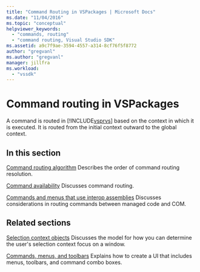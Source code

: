 ```yaml
---
title: "Command Routing in VSPackages | Microsoft Docs"
ms.date: "11/04/2016"
ms.topic: "conceptual"
helpviewer_keywords:
  - "commands, routing"
  - "command routing, Visual Studio SDK"
ms.assetid: a9c7f9ae-3594-4557-a314-8cf76f5f8772
author: "gregvanl"
ms.author: "gregvanl"
manager: jillfra
ms.workload:
  - "vssdk"
---
```

# Command routing in VSPackages
A command is routed in [!INCLUDE[vsprvs](../../code-quality/includes/vsprvs_md.md)] based on the context in which it is executed. It is routed from the initial context outward to the global context.

## In this section
 [Command routing algorithm](../../extensibility/internals/command-routing-algorithm.md)
 Describes the order of command routing resolution.

 [Command availability](../../extensibility/internals/command-availability.md)
 Discusses command routing.

 [Commands and menus that use interop assemblies](../../extensibility/internals/commands-and-menus-that-use-interop-assemblies.md)
 Discusses considerations in routing commands between managed code and COM.

## Related sections
 [Selection context objects](../../extensibility/internals/selection-context-objects.md)
 Discusses the model for how you can determine the user's selection context focus on a window.

 [Commands, menus, and toolbars](../../extensibility/internals/commands-menus-and-toolbars.md)
 Explains how to create a UI that includes menus, toolbars, and command combo boxes.